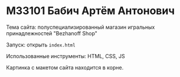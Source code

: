 # M33101 Бабич Артём Антонович
Тема сайта: полуспециализированный магазин игральных принадлежностей "Bezhanoff Shop"

Запуск: открыть ```index.html```

Использованные инструменты: HTML, CSS, JS

Картинка с макетом сайта находится в корне.